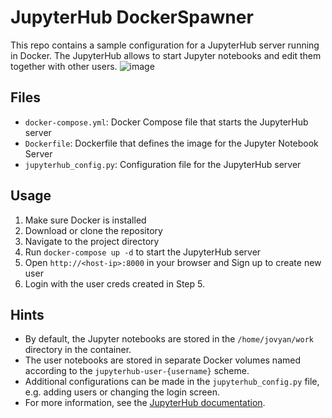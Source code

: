 # JupyterHub DockerSpawner

This repo contains a sample configuration for a JupyterHub server running in Docker. The JupyterHub allows to start Jupyter notebooks and edit them together with other users.
![image](https://github.com/alaydshah/jupyterhub-dockerspawner/assets/25189188/071fe015-d787-47bf-8b78-94dc5315d8e1)



## Files

- `docker-compose.yml`: Docker Compose file that starts the JupyterHub server
- `Dockerfile`: Dockerfile that defines the image for the Jupyter Notebook Server
- `jupyterhub_config.py`: Configuration file for the JupyterHub server

## Usage

1. Make sure Docker is installed
2. Download or clone the repository
3. Navigate to the project directory
4. Run `docker-compose up -d` to start the JupyterHub server
5. Open `http://<host-ip>:8000` in your browser and Sign up to create new user
6. Login with the user creds created in Step 5.

## Hints

- By default, the Jupyter notebooks are stored in the `/home/jovyan/work` directory in the container.
- The user notebooks are stored in separate Docker volumes named according to the `jupyterhub-user-{username}` scheme.
- Additional configurations can be made in the `jupyterhub_config.py` file, e.g. adding users or changing the login screen.
- For more information, see the [JupyterHub documentation](https://jupyterhub.readthedocs.io/en/stable/index.html).
